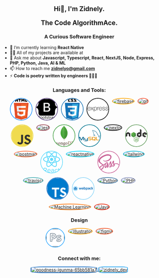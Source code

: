 <h2 align="center">Hi👋, I'm Zidnely. <p>The Code AlgorithmAce.</p></h2>
<!-- <img src="https://user-images.githubusercontent.com/74038190/212749695-a6817c5a-a794-462b-afca-1b5ce7dd5e63.gif" width="100%" height="500px"> -->

<h3 align="center">A Curious Software Engineer</h3>

- 🌱 I’m currently learning **React Native**
- 👨‍💻 All of my projects are available at 
- 💬 Ask me about **Javascript, Typescript, React, NextJS, Node, Express, PHP, Python, Java, AI & ML**
- 📫 How to reach me **zidnelyo@gmail.com**
- ⚡ **Code is poetry written by engineers 👨🏾‍💻**

<h3 align="center">Languages and Tools:</h3><p align="center" style="display: flex; flex-wrap: wrap; gap: 10px; justify-content: center;">
  <a href="https://www.w3.org/html/" target="_blank" rel="noreferrer">
    <img src="https://raw.githubusercontent.com/devicons/devicon/master/icons/html5/html5-original-wordmark.svg" alt="html5" width="70" height="70" style="border: 2px solid #1E90FF; border-radius: 50%;" />
  </a>
  <a href="https://getbootstrap.com" target="_blank" rel="noreferrer">
    <img src="https://raw.githubusercontent.com/devicons/devicon/master/icons/bootstrap/bootstrap-plain-wordmark.svg" alt="bootstrap" width="70" height="70" style="border: 2px solid #563d7c; border-radius: 50%;" />
  </a>
  <a href="https://www.w3schools.com/css/" target="_blank" rel="noreferrer">
    <img src="https://raw.githubusercontent.com/devicons/devicon/master/icons/css3/css3-original-wordmark.svg" alt="css3" width="70" height="70" style="border: 2px solid #1572B6; border-radius: 50%;" />
  </a>
  <a href="https://expressjs.com" target="_blank" rel="noreferrer">
    <img src="https://raw.githubusercontent.com/devicons/devicon/master/icons/express/express-original-wordmark.svg" alt="express" width="70" height="70" style="border: 2px solid #000; border-radius: 50%;" />
  </a>
  <a href="https://firebase.google.com/" target="_blank" rel="noreferrer">
    <img src="https://www.vectorlogo.zone/logos/firebase/firebase-icon.svg" alt="firebase" width="70" height="70" style="border: 2px solid #FFA500; border-radius: 50%;" />
  </a>
  <a href="https://git-scm.com/" target="_blank" rel="noreferrer">
    <img src="https://www.vectorlogo.zone/logos/git-scm/git-scm-icon.svg" alt="git" width="70" height="70" style="border: 2px solid #FF5733; border-radius: 50%;" />
  </a>
  <a href="https://developer.mozilla.org/en-US/docs/Web/JavaScript" target="_blank" rel="noreferrer">
    <img src="https://raw.githubusercontent.com/devicons/devicon/master/icons/javascript/javascript-original.svg" alt="javascript" width="70" height="70" style="border: 2px solid #F0DB4F; border-radius: 50%;" />
  </a>
  <a href="https://jestjs.io" target="_blank" rel="noreferrer">
    <img src="https://www.vectorlogo.zone/logos/jestjsio/jestjsio-icon.svg" alt="jest" width="70" height="70" style="border: 2px solid #99424F; border-radius: 50%;" />
  </a>
  <a href="https://www.mongodb.com/" target="_blank" rel="noreferrer">
    <img src="https://raw.githubusercontent.com/devicons/devicon/master/icons/mongodb/mongodb-original-wordmark.svg" alt="mongodb" width="70" height="70" style="border: 2px solid #47A248; border-radius: 50%;" />
  </a>
  <a href="https://www.mysql.com/" target="_blank" rel="noreferrer">
    <img src="https://raw.githubusercontent.com/devicons/devicon/master/icons/mysql/mysql-original-wordmark.svg" alt="mysql" width="70" height="70" style="border: 2px solid #00758F; border-radius: 50%;" />
  </a>
  <a href="https://nextjs.org/" target="_blank" rel="noreferrer">
    <img src="https://cdn.worldvectorlogo.com/logos/nextjs-2.svg" alt="nextjs" width="70" height="70" style="border: 2px solid #000; border-radius: 50%;" />
  </a>
  <a href="https://nodejs.org" target="_blank" rel="noreferrer">
    <img src="https://raw.githubusercontent.com/devicons/devicon/master/icons/nodejs/nodejs-original-wordmark.svg" alt="nodejs" width="70" height="70" style="border: 2px solid #68A063; border-radius: 50%;" />
  </a>
  <a href="https://postman.com" target="_blank" rel="noreferrer">
    <img src="https://www.vectorlogo.zone/logos/getpostman/getpostman-icon.svg" alt="postman" width="70" height="70" style="border: 2px solid #FF6C37; border-radius: 50%;" />
  </a>
  <a href="https://reactjs.org/" target="_blank" rel="noreferrer">
    <img src="https://raw.githubusercontent.com/devicons/devicon/master/icons/react/react-original-wordmark.svg" alt="react" width="70" height="70" style="border: 2px solid #61DAFB; border-radius: 50%;" />
  </a>
  <a href="https://reactnative.dev/" target="_blank" rel="noreferrer">
    <img src="https://reactnative.dev/img/header_logo.svg" alt="reactnative" width="70" height="70" style="border: 2px solid #00D8FF; border-radius: 50%;" />
  </a>
  <a href="https://sass-lang.com" target="_blank" rel="noreferrer">
    <img src="https://raw.githubusercontent.com/devicons/devicon/master/icons/sass/sass-original.svg" alt="sass" width="70" height="70" style="border: 2px solid #CC6699; border-radius: 50%;" />
  </a>
  <a href="https://tailwindcss.com/" target="_blank" rel="noreferrer">
    <img src="https://www.vectorlogo.zone/logos/tailwindcss/tailwindcss-icon.svg" alt="tailwind" width="70" height="70" style="border: 2px solid #06B6D4; border-radius: 50%;" />
  </a>
  <a href="https://travis-ci.org" target="_blank" rel="noreferrer">
    <img src="https://www.vectorlogo.zone/logos/travis-ci/travis-ci-icon.svg" alt="travisci" width="70" height="70" style="border: 2px solid #3EAAAF; border-radius: 50%;" />
  </a>
  <a href="https://www.typescriptlang.org/" target="_blank" rel="noreferrer">
    <img src="https://raw.githubusercontent.com/devicons/devicon/master/icons/typescript/typescript-original.svg" alt="typescript" width="70" height="70" style="border: 2px solid #3178C6; border-radius: 50%;" />
  </a>
  <a href="https://webpack.js.org" target="_blank" rel="noreferrer">
    <img src="https://raw.githubusercontent.com/devicons/devicon/d00d0969292a6569d45b06d3f350f463a0107b0d/icons/webpack/webpack-original-wordmark.svg" alt="webpack" width="70" height="70" style="border: 2px solid #8DD6F9; border-radius: 50%;" />
  </a>
  <!-- Python -->
<a href="https://www.python.org/" target="_blank" rel="noreferrer">
  <img src="https://www.vectorlogo.zone/logos/python/python-icon.svg" alt="Python" width="70" height="70" style="border: 2px solid #3670A0; border-radius: 50%;" />
</a>

<!-- PHP -->
<a href="https://www.php.net/" target="_blank" rel="noreferrer">
  <img src="https://www.vectorlogo.zone/logos/php/php-icon.svg" alt="PHP" width="70" height="70" style="border: 2px solid #8892BE; border-radius: 50%;" />
</a>

<!-- Machine Learning (ML) -->
<a href="https://en.wikipedia.org/wiki/Machine_learning" target="_blank" rel="noreferrer">
  <img src="https://www.vectorlogo.zone/logos/tensorflow/tensorflow-icon.svg" alt="Machine Learning" width="70" height="70" style="border: 2px solid #FF6F00; border-radius: 50%;" />
</a>

<!-- Java -->
<a href="https://www.java.com/" target="_blank" rel="noreferrer">
  <img src="https://www.vectorlogo.zone/logos/java/java-icon.svg" alt="Java" width="70" height="70" style="border: 2px solid #E71F00; border-radius: 50%;" />
</a>

</p>

<h3 align="center">Design</h3>
<p align="center" style="display: flex; flex-wrap: wrap; gap: 10px; justify-content: center;">
  <a href="https://www.photoshop.com/en" target="_blank" rel="noreferrer">
    <img src="https://raw.githubusercontent.com/devicons/devicon/master/icons/photoshop/photoshop-line.svg" alt="photoshop" width="60" height="60" style="border: 2px solid #31A8FF; border-radius: 50%;" />
  </a>
  <a href="https://www.adobe.com/in/products/illustrator.html" target="_blank" rel="noreferrer">
    <img src="https://www.vectorlogo.zone/logos/adobe_illustrator/adobe_illustrator-icon.svg" alt="illustrator" width="60" height="60" style="border: 2px solid #FF9A00; border-radius: 50%;" />
  </a>
   <a href="https://www.figma.com/" target="_blank" rel="noreferrer">
    <img src="https://www.vectorlogo.zone/logos/figma/figma-icon.svg" alt="figma" width="60" height="60" style="border: 2px solid #F24E1E; border-radius: 50%;" />
  </a>
</p>

<h3 align="center">Connect with me:</h3>
<p align="center">
  <a href="https://linkedin.com/in/zidnely" target="blank">
    <img align="center" src="https://raw.githubusercontent.com/rahuldkjain/github-profile-readme-generator/master/src/images/icons/Social/linked-in-alt.svg" alt="goodness-igunma-65bb581a7" height="60" width="60" style="border: 2px solid #0A66C2; border-radius: 20%;" />
  </a>
  <a href="https://twitter.com/" target="blank">
    <img align="center" src="https://raw.githubusercontent.com/rahuldkjain/github-profile-readme-generator/master/src/images/icons/Social/twitter.svg" alt="zidnely_dev" height="60" width="60" style="border: 2px solid #1DA1F2; border-radius: 20%;" />
  </a>


